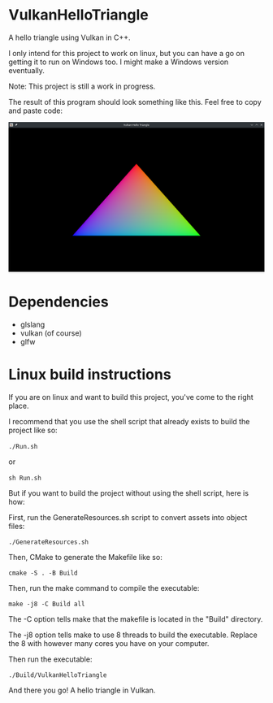 # VulkanHelloTriangle
A hello triangle using Vulkan in C++.

I only intend for this project to work on linux, but you can have a go on getting it to run on Windows too. I might make a Windows version eventually.

Note: This project is still a work in progress.

The result of this program should look something like this. Feel free to copy and paste code:

![Vulkan hello triangle](https://github.com/BendedWills/VulkanHelloTriangle/blob/main/triangle.png?raw=true)

# Dependencies
* glslang
* vulkan (of course)
* glfw

# Linux build instructions
If you are on linux and want to build this project, you've come to the right place.

I recommend that you use the shell script that already exists to build the project like so: 

```./Run.sh```

or

```sh Run.sh```

But if you want to build the project without using the shell script, here is how:

First, run the GenerateResources.sh script to convert assets into object files:

	./GenerateResources.sh

Then, CMake to generate the Makefile like so: 

	cmake -S . -B Build

Then, run the make command to compile the executable:

	make -j8 -C Build all

The -C option tells make that the makefile is located in the "Build" directory.

The -j8 option tells make to use 8 threads to build the executable. Replace the 8 with however many cores you have on your computer.

Then run the executable:

	./Build/VulkanHelloTriangle

And there you go! A hello triangle in Vulkan.